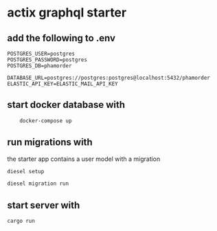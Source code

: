 # actix graphql starter

## add the following to .env

```env
POSTGRES_USER=postgres
POSTGRES_PASSWORD=postgres
POSTGRES_DB=phamorder

DATABASE_URL=postgres://postgres:postgres@localhost:5432/phamorder
ELASTIC_API_KEY=ELASTIC_MAIL_API_KEY
```

## start docker database with

```bash
    docker-compose up
```

## run migrations with

the starter app contains a user model with a migration

```bash
diesel setup

diesel migration run
```

## start server with

```bash
cargo run
```

